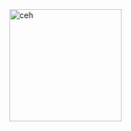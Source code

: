 <img src="https://media.licdn.com/dms/image/D4D12AQE_SAR61tWqBw/article-cover_image-shrink_720_1280/0/1696007532362?e=2147483647&v=beta&t=gHcB0ZSMKfLNU_lfFE6j16VSaYdDxTzbbg4F629EBD4" alt="ceh" width="200"/>

